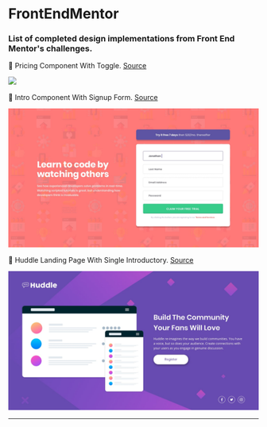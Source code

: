 # FrontEndMentor

### List of completed design implementations from Front End Mentor's challenges.  

🔗 Pricing Component With Toggle. [Source](https://github.com/KenAustria/PricingComponentWithToggle)

<img src='images/pricing-component-with-toggle.png.jpg'>  

🔗 Intro Component With Signup Form. [Source](https://github.com/KenAustria/IntroComponentWithSignupForm)

<img src='images/intro-component-with-signup-form.jpg'>  

🔗 Huddle Landing Page With Single Introductory. [Source](https://github.com/KenAustria/HuddleLandingPageWithSingleIntroductory)

<img src='images/huddle-landing-page-with-single-introductory.jpg'>  

---